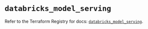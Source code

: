# `databricks_model_serving`

Refer to the Terraform Registry for docs: [`databricks_model_serving`](https://registry.terraform.io/providers/databricks/databricks/1.59.0/docs/resources/model_serving).
